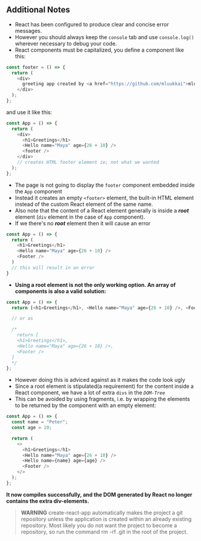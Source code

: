 ## Additional Notes

- React has been configured to produce clear and concise error messages.
- However you should always keep the `console` tab and use `console.log()` wherever necessary to debug your code.
- React components must be capitalized, you define a component like this:

```js
const footer = () => {
  return (
    <div>
      greeting app created by <a href="https://github.com/mluukkai">mluukkai</a>
    </div>
  );
};
```

and use it like this:

```js
const App = () => {
  return (
    <div>
      <h1>Greetings</h1>
      <Hello name="Maya" age={26 + 10} />
      <footer />
    </div>
    // creates HTML footer element ie; not what we wanted
  );
};
```

- The page is not going to display the `footer` component embedded inside the `App` component
- Instead it creates an empty `<footer>` element, the built-in HTML element instead of the custom React element of the same name.
- Also note that the content of a React element generally is inside a **_root_** element (`div` element in the case of `App` component).
- If we there's no **_root_** element then it will cause an error

```js
const App = () => {
  return (
    <h1>Greetings</h1>
    <Hello name="Maya" age={26 + 10} />
    <Footer />
  )
  // this will result in an error
}
```

- **Using a root element is not the only working option. An array of components is also a valid solution:**

```js
const App = () => {
  return [<h1>Greetings</h1>, <Hello name="Maya" age={26 + 10} />, <Footer />];

  // or as

  /* 
    return [
    <h1>Greetings</h1>,
    <Hello name="Maya" age={26 + 10} />,
    <Footer />
  ]
  */
};
```

- However doing this is adviced against as it makes the code look ugly
- Since a root element is stipulated(a requirement) for the content inside a React component, we have a lot of extra `divs` in the _`DOM-Tree`_
- This can be avoided by using fragments, i.e. by wrapping the elements to be returned by the component with an empty element:

```js
const App = () => {
  const name = "Peter";
  const age = 10;

  return (
    <>
      <h1>Greetings</h1>
      <Hello name="Maya" age={26 + 10} />
      <Hello name={name} age={age} />
      <Footer />
    </>
  );
};
```

**It now compiles successfully, and the DOM generated by React no longer contains the extra div-elements.**

> **WARNING** create-react-app automatically makes the project a git repository unless the application is created within an already existing repository. Most likely you do not want the project to become a repository, so run the command rm -rf .git in the root of the project.
